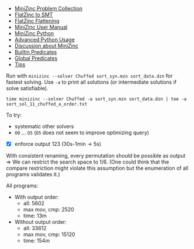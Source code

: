 - [MiniZinc Problem Collection](http://www.hakank.org/minizinc/index.html)
- [FlatZinc to SMT](https://github.com/MiniZinc/libminizinc/issues/161)
- [FlatZinc Flattening](https://www.minizinc.org/doc-2.7.6/en/flattening.html)
- [MiniZinc User Manual](https://www.minizinc.org/doc-2.7.6/en/part_3_user_manual.html)
- [MiniZinc Python](https://minizinc-python.readthedocs.io/en/latest/)
- [Advanced Python Usage](https://minizinc-python.readthedocs.io/en/latest/advanced_usage.html)
- [Discussion about MiniZinc](https://news.ycombinator.com/item?id=16194112)
- [Builtin Predicates](https://www.minizinc.org/doc-2.4.3/en/lib-builtins.html)
- [Global Predicates](https://www.minizinc.org/doc-2.7.6/en/predicates.html)
- [Tips](https://www.minizinc.org/doc-2.7.6/en/efficient.html)


Run with `minizinc --solver Chuffed sort_syn.mzn sort_data.dzn` for fastest solving.
Use `-a` to print all solutions (or intermediate solutions if solve satisfiable).

`time minizinc --solver Chuffed -a sort_syn.mzn sort_data.dzn | tee -a sort_sol_11_chuffed_a_order.txt`

To try:
- systematic other solvers
- `O0` ... `O5` (`O5` does not seem to improve optimizing query)
- [x] enforce output 123 (30s-1min -> 5s)


With consistent renaming, every permutation should be possible as output
=> We can restrict the search space to 1/6.
(One could think that the compare restriction might violate this assumption but the enumeration of all programs validates it.)

All programs:
- With output order:
  - all: 5602
  - max mov, cmp: 2520
  - time: 13m
- Without output order:
  - all: 33612
  - max mov, cmp: 15120
  - time: 154m
